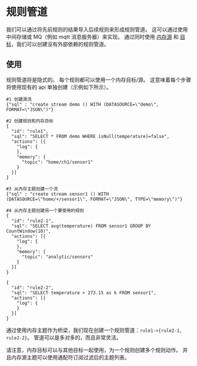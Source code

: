 # 规则管道

我们可以通过将先前规则的结果导入后续规则来形成规则管道。 这可以通过使用中间存储或 MQ（例如 mqtt 消息服务器）来实现。 通过同时使用 [内存源](../sources/builtin/memory.md) 和 [目标](../sinks/builtin/memory.md)，我们可以创建没有外部依赖的规则管道。

## 使用

规则管道将是隐式的。 每个规则都可以使用一个内存目标/源。 这意味着每个步骤将使用现有的 api 单独创建（示例如下所示）。

```shell
#1 创建源流
{"sql" : "create stream demo () WITH (DATASOURCE=\"demo\", FORMAT=\"JSON\")"}

#2 创建规则和内存目标
{
  "id": "rule1",
  "sql": "SELECT * FROM demo WHERE isNull(temperature)=false",
  "actions": [{
    "log": {
    },
    "memory": {
      "topic": "home/ch1/sensor1"
    }
  }]
}

#3 从内存主题创建一个流
{"sql" : "create stream sensor1 () WITH (DATASOURCE=\"home/+/sensor1\", FORMAT=\"JSON\", TYPE=\"memory\")"}

#4 从内存主题创建另一个要使用的规则
{
  "id": "rule2-1",
  "sql": "SELECT avg(temperature) FROM sensor1 GROUP BY CountWindow(10)",
  "actions": [{
    "log": {
    },
    "memory": {
      "topic": "analytic/sensors"
    }
  }]
}

{
  "id": "rule2-2",
  "sql": "SELECT temperature + 273.15 as k FROM sensor1",
  "actions": [{
    "log": {
    }
  }]
}

```

通过使用内存主题作为桥梁，我们现在创建一个规则管道：`rule1->{rule2-1, rule2-2}`。 管道可以是多对多的，而且非常灵活。

请注意，内存目标可以与其他目标一起使用，为一个规则创建多个规则动作。 并且内存源主题可以使用通配符订阅过滤后的主题列表。
